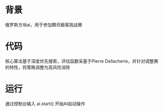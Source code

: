 # 背景
俄罗斯方块ai，用于参加腾讯极客挑战赛

# 代码
核心算法基于深度优先搜索，评估函数采基于Pierre Dellacherie，并针对调整赛的特性，将策略调整为高风险消除

# 运行
通过控制台输入 ai.start() 开始AI自动操作

